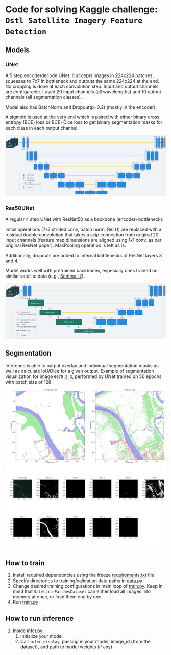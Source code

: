 # Code for solving Kaggle challenge: `Dstl Satellite Imagery Feature Detection`

## Models

### UNet
A 5 step encode/decode UNet. It accepts images in 224x224 patches,
squeezes to 7x7 in bottleneck and outputs the same 224x224 at the end.
No cropping is done at each convolution step. Input and output channels
are configurable. I used 20 input channels (all wavelengths) and
10 output channels (all segmentation classes).

Model also has BatchNorm and Dropout(p=0.2) (mostly in the encoder).

A sigmoid is used at the very end which is paired with either binary cross
entropy (BCE) loss or BCE+Dice loss to get binary segmentation masks for each class in each
output channel.

![UNet model used](img/unet.png "UNet model used")

### Res50UNet
A regular 4 step UNet with ResNet50 as a backbone (encoder+bottleneck).

Initial operations (7x7 strided conv, batch norm, ReLU) are replaced with
a residual double convolution that takes a skip connection from original 20
input channels (feature map dimensions are aligned using 1x1 conv, as per original ResNet paper).
MaxPooling operation is left as is.

Additionally, dropouts are added to internal bottlenecks of ResNet layers 3 and 4.

Model works well with pretrained backbones, especially ones trained on similar
satellite data (e.g., [Sentinel-2](https://www.esa.int/Applications/Observing_the_Earth/Copernicus/Sentinel-2)).

![Res50UNet model used](img/res50unet.png "Res50UNet model used")


## Segmentation
Inference is able to output overlay and individual segmentation masks as well as
calculate IoU/Dice for a given output. Example of segmentation visualization
for image `6070_2_3`, performed by UNet trained on 50 epochs with batch size of 128:
![Example of overlay segmentation masks](img/overlay_seg_masks.png "Example of overlay segmentation masks")
![Example of binary segmentation masks](img/bin_seg_masks.png "Example of binary segmentation masks")

## How to train
1. Install required dependencies using the freeze [requirements.txt](requirements.txt) file
2. Specify directories to training/validation data paths in [data.py](src/data.py)
3. Change desired training configurations in main loop of [train.py](src/train.py). Keep in mind that `SatellitePatchesDataset` can either load all images into memory at once, or load them one by one
4. Run [train.py](src/train.py)

## How to run inference
1. Inside [infer.py](src/infer.py):
   1. Initialize your model
   2. Call `infer_display`, passing in your model, image_id (from the dataset), and path to model weights (if any)